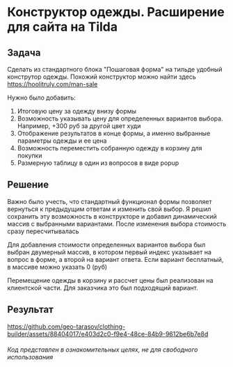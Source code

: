 # Конструктор одежды. Расширение для сайта на Tilda
## Задача
Сделать из стандартного блока "Пошаговая форма" на тильде удобный конструтор одежды. Похожий конструктор можно найти здесь https://hoolitruly.com/man-sale

Нужно было добавить:

1. Итоговую цену за одежду внизу формы
2. Возможность указывать цену для определенных вариантов выбора. Например, +300 руб за другой цвет худи
3. Отображение результатов в конце формы, а именно выбранные параметры одежды и ее цена
4. Возможность переместить собранную одежду в корзину для покупки
5. Размерную таблицу в один из вопросов в виде popup

## Решение
Важно было учесть, что стандартный функционал формы позволяет вернуться к предыдущим ответам и изменить свой выбор. Я решил сохранить эту возможность в конструкторе и добавил динамический массив с выбранными вариантами. После изменения выбора стоимость сразу пересчитывалась

Для добавления стоимости определенных вариантов выбора был выбран двумерный массив, в котором первый индекс указывает на вопрос в форме, а второй на вариант ответа. Если вариант бесплатный, в массиве можно указать 0 (руб)

Перемещение одежды в корзину и рассчет цены был реализован на клиентской части. Для заказчика это был подходящий вариант.

## Результат
https://github.com/geo-tarasov/clothing-builder/assets/88404017/e403d2c0-f9e4-48ce-84b9-9612be6b7e8d

###### Код представлен в ознакомительных целях, не для свободного использования
